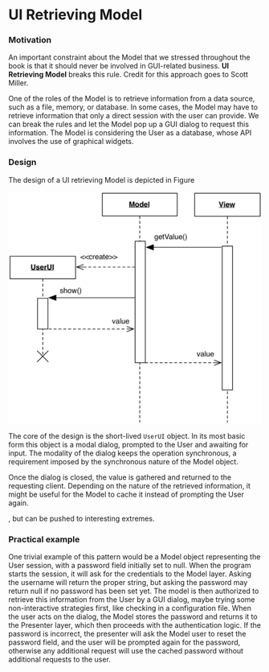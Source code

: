 # UI Retrieving Model

### Motivation

An important constraint about the Model that we stressed throughout the book
is that it should never be involved in GUI-related business. **UI Retrieving
Model** breaks this rule. Credit for this approach goes to Scott Miller.

One of the roles of the Model is to retrieve information from a data
source, such as a file, memory, or database. In some cases, the Model
may have to retrieve information that only a direct session with the user 
can provide. We can break the rules and let the Model pop up a GUI dialog 
to request this information. The Model is considering the User as a database,
whose API involves the use of graphical widgets.

### Design

The design of a UI retrieving Model is depicted in Figure

<p align="center">
    <img src="images/ui_retrieving/ui_retrieving.png" />
</p>

The core of the design is the short-lived ``UserUI`` object. In its most 
basic form this object is a modal dialog, prompted to the User and 
awaiting for input. The  modality of the dialog keeps the operation 
synchronous, a requirement imposed by the synchronous nature of the 
Model object.

Once the dialog is closed, the value is gathered and returned 
to the requesting client. Depending on the nature of the retrieved 
information, it might be useful for the Model to cache it instead 
of prompting the User again.


, but can be pushed to interesting extremes.

### Practical example

One trivial example of this pattern would be a Model object representing
the User session, with a password field initially set to null. When the
program starts the session, it will ask for the credentials to the Model layer.
Asking the username will return the proper string, but asking the password may
return null if no password has been set yet. The model is then authorized
to retrieve this information from the User by a GUI dialog, maybe trying
some non-interactive strategies first, like checking in a configuration file.
When the user acts on the dialog, the Model stores the password and returns
it to the Presenter layer, which then proceeds with the authentication logic.
If the password is incorrect, the presenter will ask the Model user to reset
the password field, and the user will be prompted again for the password, otherwise any additional request will use the cached password without additional requests to the user.